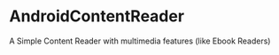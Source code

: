 AndroidContentReader
====================

A Simple Content Reader with multimedia features (like Ebook Readers)
